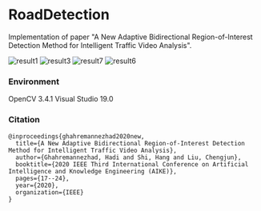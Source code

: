 # RoadDetection
Implementation of paper "A New Adaptive Bidirectional Region-of-Interest Detection Method for Intelligent Traffic Video Analysis".

![result1](https://user-images.githubusercontent.com/24352869/141530616-49b162d2-91ad-408d-b8ad-9b4999d390c2.png)
![result3](https://user-images.githubusercontent.com/24352869/141530624-85c98d39-f436-4fdc-a033-4a534933fba4.png)
![result7](https://user-images.githubusercontent.com/24352869/141530742-b94f11e9-8dae-4861-bf5f-f5b8551fa91e.png)
![result6](https://user-images.githubusercontent.com/24352869/141530929-62f6d399-18eb-461b-9e49-686baea94256.png)


### Environment
OpenCV 3.4.1
Visual Studio 19.0

### Citation
```
@inproceedings{ghahremannezhad2020new,
  title={A New Adaptive Bidirectional Region-of-Interest Detection Method for Intelligent Traffic Video Analysis},
  author={Ghahremannezhad, Hadi and Shi, Hang and Liu, Chengjun},
  booktitle={2020 IEEE Third International Conference on Artificial Intelligence and Knowledge Engineering (AIKE)},
  pages={17--24},
  year={2020},
  organization={IEEE}
}
```
